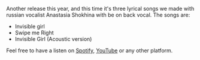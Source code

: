 Another release this year, and this time it's three lyrical songs we made with russian vocalist Anastasia Shokhina with be on back vocal. The songs are:

* Invisible girl
* Swipe me Right
* Invisible Girl (Acoustic version)

Feel free to have a listen on [Spotify](https://open.spotify.com/album/60wiorWfBWgyxw5CXgSoot), [YouTube](https://www.youtube.com/watch?v=Ad5R2fVmR48&list=OLAK5uy_nLUpjK-RQ7uEHXrXXYLo0w_aUV2uWa47w&index=1) or any other platform.